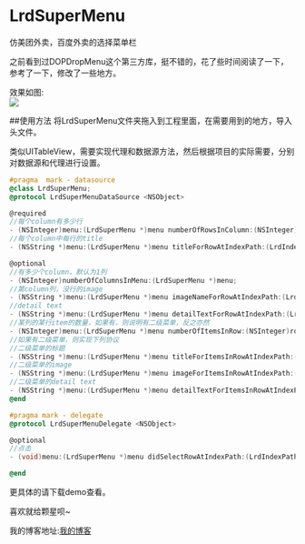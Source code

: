 # LrdSuperMenu
仿美团外卖，百度外卖的选择菜单栏

之前看到过DOPDropMenu这个第三方库，挺不错的，花了些时间阅读了一下，参考了一下，修改了一些地方。

效果如图:<br>
![](http://lrdup888.qiniudn.com/%E4%BB%BF%E7%99%BE%E5%BA%A6%E5%A4%96%E5%8D%96%E8%8F%9C%E5%8D%95.gif)

##使用方法
将LrdSuperMenu文件夹拖入到工程里面，在需要用到的地方，导入头文件。

类似UITableView，需要实现代理和数据源方法，然后根据项目的实际需要，分别对数据源和代理进行设置。

```Objective-C
#pragma  mark - datasource
@class LrdSuperMenu;
@protocol LrdSuperMenuDataSource <NSObject>

@required
//每个column有多少行
- (NSInteger)menu:(LrdSuperMenu *)menu numberOfRowsInColumn:(NSInteger)column;
//每个column中每行的title
- (NSString *)menu:(LrdSuperMenu *)menu titleForRowAtIndexPath:(LrdIndexPath *)indexPath;

@optional
//有多少个column，默认为1列
- (NSInteger)numberOfColumnsInMenu:(LrdSuperMenu *)menu;
//第column列，没行的image
- (NSString *)menu:(LrdSuperMenu *)menu imageNameForRowAtIndexPath:(LrdIndexPath *)indexPath;
//detail text
- (NSString *)menu:(LrdSuperMenu *)menu detailTextForRowAtIndexPath:(LrdIndexPath *)indexPath;
//某列的某行item的数量，如果有，则说明有二级菜单，反之亦然
- (NSInteger)menu:(LrdSuperMenu *)menu numberOfItemsInRow:(NSInteger)row inColumn:(NSInteger)column;
//如果有二级菜单，则实现下列协议
//二级菜单的标题
- (NSString *)menu:(LrdSuperMenu *)menu titleForItemsInRowAtIndexPath:(LrdIndexPath *)indexPath;
//二级菜单的image
- (NSString *)menu:(LrdSuperMenu *)menu imageForItemsInRowAtIndexPath:(LrdIndexPath *)indexPath;
//二级菜单的detail text
- (NSString *)menu:(LrdSuperMenu *)menu detailTextForItemsInRowAtIndexPath:(LrdIndexPath *)indexPath;
@end

#pragma mark - delegate
@protocol LrdSuperMenuDelegate <NSObject>

@optional
//点击
- (void)menu:(LrdSuperMenu *)menu didSelectRowAtIndexPath:(LrdIndexPath *)indexPath;

@end
```

更具体的请下载demo查看。

喜欢就给颗星呗~ 

我的博客地址:[我的博客](http://www.lrdup.net "键盘上的舞者")
